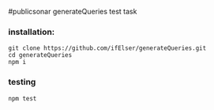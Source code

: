 #publicsonar generateQueries test task
### installation:
```
git clone https://github.com/ifElser/generateQueries.git
cd generateQueries
npm i
```
### testing
```
npm test
```